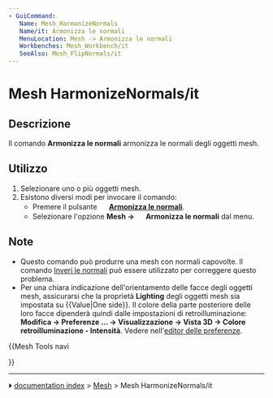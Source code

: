 ```yaml
---
- GuiCommand:
   Name: Mesh_HarmonizeNormals
   Name/it: Armonizza le normali
   MenuLocation: Mesh -> Armonizza le normali
   Workbenches: Mesh_Workbench/it
   SeeAlso: Mesh_FlipNormals/it
---
```


# Mesh HarmonizeNormals/it



## Descrizione

Il comando **Armonizza le normali** armonizza le normali degli oggetti mesh.



## Utilizzo

1.  Selezionare uno o più oggetti mesh.
2.  Esistono diversi modi per invocare il comando:
    -   Premere il pulsante **<img src="images/Mesh_HarmonizeNormals.svg" width=16px> [Armonizza le normali](Mesh_HarmonizeNormals/it.md)**.
    -   Selezionare l\'opzione **Mesh → <img src="images/Mesh_HarmonizeNormals.svg" width=16px> Armonizza le normali** dal menu.



## Note

-   Questo comando può produrre una mesh con normali capovolte. Il comando [Inveri le normali](Mesh_FlipNormals/it.md) può essere utilizzato per correggere questo problema.
-   Per una chiara indicazione dell\'orientamento delle facce degli oggetti mesh, assicurarsi che la proprietà **Lighting** degli oggetti mesh sia impostata su {{Value|One side}}. Il colore della parte posteriore delle loro facce dipenderà quindi dalle impostazioni di retroilluminazione: **Modifica → Preferenze ... → Visualizzazione → Vista 3D → Colore retroilluminazione - Intensità**. Vedere nell\'[editor delle preferenze](Preferences_Editor/it#Vista_3D.md).





{{Mesh Tools navi

}}



---
⏵ [documentation index](../README.md) > [Mesh](Mesh_Workbench.md) > Mesh HarmonizeNormals/it
